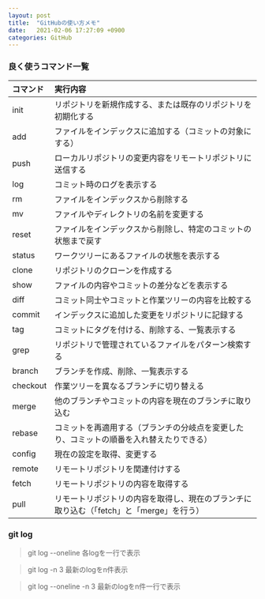 ```yaml
---
layout: post
title:  "GitHubの使い方メモ"
date:   2021-02-06 17:27:09 +0900
categories: GitHub
---
```


### 良く使うコマンド一覧

|コマンド	      |実行内容                                          |
|:-----------|:------------------------------------------------|
|init	|リポジトリを新規作成する、または既存のリポジトリを初期化する|
|add	|ファイルをインデックスに追加する（コミットの対象にする）|
|push	|ローカルリポジトリの変更内容をリモートリポジトリに送信する|
|log	|コミット時のログを表示する|
|rm	|ファイルをインデックスから削除する|
|mv	|ファイルやディレクトリの名前を変更する|
|reset	|ファイルをインデックスから削除し、特定のコミットの状態まで戻す|
|status	|ワークツリーにあるファイルの状態を表示する|
|clone	     |リポジトリのクローンを作成する|
|show	|ファイルの内容やコミットの差分などを表示する|
|diff	|コミット同士やコミットと作業ツリーの内容を比較する|
|commit	|インデックスに追加した変更をリポジトリに記録する|
|tag	|コミットにタグを付ける、削除する、一覧表示する|
|grep	|リポジトリで管理されているファイルをパターン検索する|
|branch	|ブランチを作成、削除、一覧表示する|
|checkout	|作業ツリーを異なるブランチに切り替える|
|merge	|他のブランチやコミットの内容を現在のブランチに取り込む|
|rebase	|コミットを再適用する（ブランチの分岐点を変更したり、コミットの順番を入れ替えたりできる）|
|config	|現在の設定を取得、変更する|
|remote	|リモートリポジトリを関連付けする|
|fetch	|リモートリポジトリの内容を取得する|
|pull	|リモートリポジトリの内容を取得し、現在のブランチに取り込む（「fetch」と「merge」を行う）|

  ### git log
  > git log --oneline
  各logを一行で表示
  
  > git log -n 3
  最新のlogをn件表示
  
  > git log --oneline -n 3
  最新のlogをn件一行で表示
